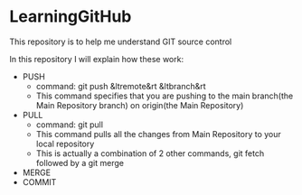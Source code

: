 # LearningGitHub
This repository is to help me understand GIT source control

In this repository I will explain how these work:
* PUSH
  - command: git push &ltremote&rt &ltbranch&rt  
  - This command specifies that you are pushing to the main branch(the Main Repository branch) on origin(the Main Repository)
* PULL
  - command: git pull <remote> <branch>
  -  This command pulls all the changes from Main Repository to your local repository
  - This is actually a combination of 2 other commands, git fetch followed by a git merge
* MERGE
* COMMIT
